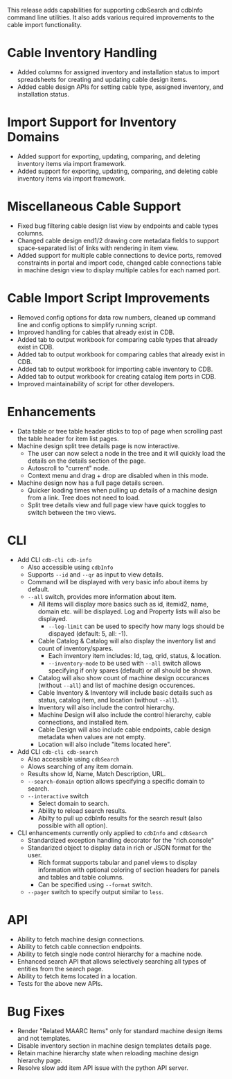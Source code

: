 This release adds capabilities for supporting cdbSearch and cdbInfo command line utilities. It also adds various required improvements to the cable import functionality. 
# Cable Inventory Handling
- Added columns for assigned inventory and installation status to import spreadsheets for creating and updating cable design items.
- Added cable design APIs for setting cable type, assigned inventory, and installation status.
# Import Support for Inventory Domains
- Added support for exporting, updating, comparing, and deleting inventory items via import framework.
- Added support for exporting, updating, comparing, and deleting cable inventory items via import framework.
# Miscellaneous Cable Support
- Fixed bug filtering cable design list view by endpoints and cable types columns.
- Changed cable design end1/2 drawing core metadata fields to support space-separated list of links with rendering in item view.
- Added support for multiple cable connections to device ports, removed constraints in portal and import code, changed cable connections table in machine design view to display multiple cables for each named port.
# Cable Import Script Improvements
- Removed config options for data row numbers, cleaned up command line and config options to simplify running script.
- Improved handling for cables that already exist in CDB.
- Added tab to output workbook for comparing cable types that already exist in CDB.
- Added tab to output workbook for comparing cables that already exist in CDB.
- Added tab to output workbook for importing cable inventory to CDB.
- Added tab to output workbook for creating catalog item ports in CDB.
- Improved maintainability of script for other developers.
# Enhancements
- Data table or tree table header sticks to top of page when scrolling past the table header for item list pages. 
- Machine design split tree details page is now interactive. 
  - The user can now select a node in the tree and it will quickly load the details on the details section of the page. 
  - Autoscroll to "current" node. 
  - Context menu and drag + drop are disabled when in this mode. 
- Machine design now has a full page details screen. 
  - Quicker loading times when pulling up details of a machine design from a link. Tree does not need to load. 
  - Split tree details view and full page view have quick toggles to switch between the two views. 
# CLI
- Add CLI `cdb-cli cdb-info` 
  - Also accessible using `cdbInfo`
  - Supports `--id` and `--qr` as input to view details. 
  - Command will be displayed with very basic info about items by default. 
  - `--all` switch, provides more information about item. 
    - All items will display more basics such as id, itemid2, name, domain etc. will be displayed. Log and Property lists will also be displayed. 
      - `--log-limit` can be used to specify how many logs should be dispayed (default: 5, all: -1).
    - Cable Catalog & Catalog will also display the inventory list and count of inventory/spares.
        - Each inventory item includes: Id, tag, qrid, status, & location.
        - `--inventory-mode` to be used with `--all` switch allows specifying if only spares (default) or all should be 
        shown. 
    - Catalog will also show count of machine design occurances (without `--all`) and list of machine design occurences. 
    - Cable Inventory & Inventory will include basic details such as status, catalog item, and location (without `--all`).
    - Inventory will also include the control hierarchy. 
    - Machine Design will also include the control hierarchy, cable connections, and installed item. 
    - Cable Design will also include cable endpoints, cable design metadata when values are not empty.
    - Location will also include "items located here". 
- Add CLI `cdb-cli cdb-search`
  - Also accessible using `cdbSearch` 
  - Alows searching of any item domain. 
  - Results show Id, Name, Match Description, URL. 
  - `--search-domain` option allows specifying a specific domain to search. 
  - `--interactive` switch
    - Select domain to search.
    - Ability to reload search results. 
    - Abilty to pull up cdbInfo results for the search result (also possible with all option).
- CLI enhancements currently only applied to `cdbInfo` and `cdbSearch` 
  - Standardized exception handling decorator for the "rich.console"
  - Standarized object to display data in rich or JSON format for the user. 
    - Rich format supports tabular and panel views to display information with optional coloring of section headers for panels and tables and table columns. 
    - Can be specified using `--format` switch. 
  - `--pager` switch to specify output similar to `less`.
# API
- Ability to fetch machine design connections.
- Ability to fetch cable connection endpoints.
- Ability to fetch single node control hierarchy for a machine node. 
- Enhanced search API that allows selectively searching all types of entities from the search page. 
- Ability to fetch items located in a location. 
- Tests for the above new APIs. 
# Bug Fixes
- Render "Related MAARC Items" only for standard machine design items and not templates. 
- Disable inventory section in machine design templates details page. 
- Retain machine hierarchy state when reloading machine design hierarchy page. 
- Resolve slow add item API issue with the python API server. 